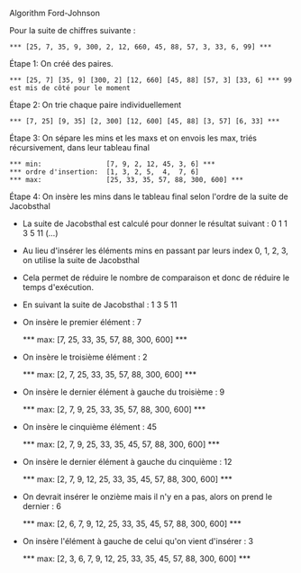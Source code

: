 Algorithm Ford-Johnson

Pour la suite de chiffres suivante :

	*** [25, 7, 35, 9, 300, 2, 12, 660, 45, 88, 57, 3, 33, 6, 99] ***

Étape 1: On créé des paires.

	*** [25, 7] [35, 9] [300, 2] [12, 660] [45, 88] [57, 3] [33, 6] *** 99 est mis de côté pour le moment

Étape 2: On trie chaque paire individuellement

	*** [7, 25] [9, 35] [2, 300] [12, 600] [45, 88] [3, 57] [6, 33] ***

Étape 3: On sépare les mins et les maxs et on envois les max, triés récursivement, dans leur tableau final

	*** min: 				[7, 9, 2, 12, 45, 3, 6] ***
	*** ordre d'insertion:	[1, 3, 2, 5,  4,  7, 6]
	*** max: 				[25, 33, 35, 57, 88, 300, 600] ***

Étape 4: On insère les mins dans le tableau final selon l'ordre de la suite de Jacobsthal
- La suite de Jacobsthal est calculé pour donner le résultat suivant : 0 1 1 3 5 11 (...)
- Au lieu d'insérer les éléments mins en passant par leurs index 0, 1, 2, 3, on utilise la suite de Jacobsthal
- Cela permet de réduire le nombre de comparaison et donc de réduire le temps d'exécution. 
- En suivant la suite de Jacobsthal : 1 3 5 11
- On insère le premier élément : 7

	*** max: [7, 25, 33, 35, 57, 88, 300, 600] ***

- On insère le troisième élément : 2

	*** max: [2, 7, 25, 33, 35, 57, 88, 300, 600] ***

- On insère le dernier élément à gauche du troisième : 9

	*** max: [2, 7, 9, 25, 33, 35, 57, 88, 300, 600] ***

- On insère le cinquième élément : 45

	*** max: [2, 7, 9, 25, 33, 35, 45, 57, 88, 300, 600] ***

- On insère le dernier élément à gauche du cinquième : 12

	*** max: [2, 7, 9, 12, 25, 33, 35, 45, 57, 88, 300, 600] ***

- On devrait insérer le onzième mais il n'y en a pas, alors on prend le dernier : 6

	*** max: [2, 6, 7, 9, 12, 25, 33, 35, 45, 57, 88, 300, 600] ***

- On insère l'élément à gauche de celui qu'on vient d'insérer : 3

	*** max: [2, 3, 6, 7, 9, 12, 25, 33, 35, 45, 57, 88, 300, 600] ***
